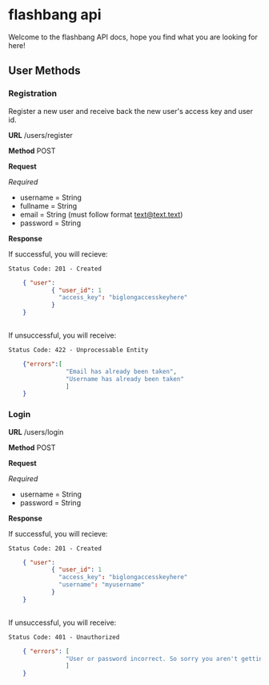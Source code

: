 # flashbang api

Welcome to the flashbang API docs, hope you find what you are looking for here!

## User Methods

### Registration

Register a new user and receive back the new user's access key and user id.

**URL** /users/register

**Method** POST

**Request**

*Required* 
	
* username = String
* fullname = String
* email = String (must follow format text@text.text)
* password = String

**Response**

If successful, you will recieve:

	Status Code: 201 - Created
	
```json
	{ "user": 
			{ "user_id": 1
			  "access_key": "biglongaccesskeyhere"
			}
	}
			
```

If unsuccessful, you will receive:

	Status Code: 422 - Unprocessable Entity
	
```json
	{"errors":[
				"Email has already been taken",
				"Username has already been taken"
				]
	}
```

### Login ###

**URL** /users/login

**Method** POST

**Request**

*Required* 

* username = String
* password = String

**Response**

If successful, you will recieve:

	Status Code: 201 - Created
	
```json
	{ "user": 
			{ "user_id": 1
			  "access_key": "biglongaccesskeyhere"
			  "username": "myusername"
			}
	}
			
```

If unsuccessful, you will receive:

	Status Code: 401 - Unauthorized
	
```json
	{ "errors": [ 
				"User or password incorrect. So sorry you aren't getting in!"
				] 
	}
```